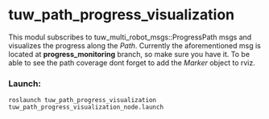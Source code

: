 # tuw_path_progress_visualization

This modul subscribes to tuw_multi_robot_msgs::ProgressPath msgs and visualizes the progress along the _Path_. Currently the aforementioned msg is located at **progress_monitoring** branch, so make sure you have it. To be able to see the path coverage dont forget to add the *Marker* object to rviz.

### Launch:

```roslaunch tuw_path_progress_visualization tuw_path_progress_visualization_node.launch```